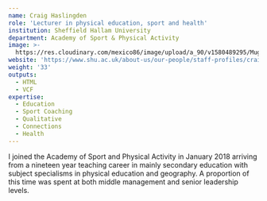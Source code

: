 ```yaml
---
name: Craig Haslingden
role: 'Lecturer in physical education, sport and health'
institution: Sheffield Hallam University
department: Academy of Sport & Physical Activity
image: >-
  https://res.cloudinary.com/mexico86/image/upload/a_90/v1580489295/Mug%20Shots/Craig_Haslingden_dvvgyo.jpg
website: 'https://www.shu.ac.uk/about-us/our-people/staff-profiles/craig-haslingden'
weight: '33'
outputs:
  - HTML
  - VCF
expertise:
  - Education
  - Sport Coaching
  - Qualitative
  - Connections
  - Health
---
```


<!--StartFragment-->

I joined the Academy of Sport and Physical Activity in January 2018 arriving from a nineteen year teaching career in mainly secondary education with subject specialisms in physical education and geography. A proportion of this time was spent at both middle management and senior leadership levels.

<!--EndFragment-->
